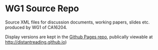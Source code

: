 # WG1 Source Repo

Source XML files for discussion documents, working papers, slides etc. produced by WG1 of CA16204.

Display versions are kept in the [Github Pages repo](https://github.com/distantreading/distantreading.github.io), publically viewable at http://distantreading.github.io)



